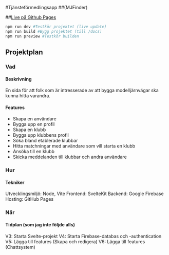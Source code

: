 #Tjänsteförmedlingsapp
##(MJFinder)

##[Live på Github Pages](https://fyrgeit.github.io/mjfinder)

```bash
npm run dev #Testkör projektet (live update)
npm run build #Bygg projektet (till /docs)
npm run preview #Testkör builden
```

## Projektplan
### Vad
#### Beskrivning
En sida för att folk som är intresserade av att bygga modelljärnvägar ska kunna hitta varandra.
#### Features
- Skapa en användare
- Bygga upp en profil
- Skapa en klubb
- Bygga upp klubbens profil
- Söka bland etablerade klubbar
- Hitta matchningar med användare som vill starta en klubb
- Ansöka till en klubb
- Skicka meddelanden till klubbar och andra användare
### Hur
#### Tekniker
Utvecklingsmiljö: Node, Vite
Frontend: SvelteKit
Backend: Google Firebase
Hosting: GitHub Pages
### När
#### Tidplan (som jag inte följde alls)
V3: Starta Svelte-projekt
V4: Starta Firebase-databas och -authentication
V5: Lägga till features (Skapa och redigera)
V6: Lägga till features (Chattsystem)
